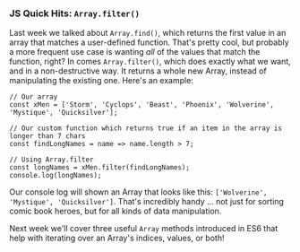 ### JS Quick Hits: `Array.filter()`

Last week we talked about `Array.find()`, which returns the first value in an array that matches a user-defined function. That's pretty cool, but probably a more frequent use case is wanting *all* of the values that match the function, right? In comes `Array.filter()`, which does exactly what we want, and in a non-destructive way. It returns a whole new Array, instead of manipulating the existing one. Here's an example:

```
// Our array
const xMen = ['Storm', 'Cyclops', 'Beast', 'Phoenix', 'Wolverine', 'Mystique', 'Quicksilver'];

// Our custom function which returns true if an item in the array is longer than 7 chars
const findLongNames = name => name.length > 7;

// Using Array.filter
const longNames = xMen.filter(findLongNames);
console.log(longNames);
```

Our console log will shown an Array that looks like this: `['Wolverine', 'Mystique', 'Quicksilver']`. That's incredibly handy &hellip; not just for sorting comic book heroes, but for all kinds of data manipulation.

Next week we'll cover three useful `Array` methods introduced in ES6 that help with iterating over an Array's indices, values, or both!